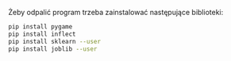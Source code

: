 Żeby odpalić program trzeba zainstalować następujące biblioteki:

```bash
pip install pygame
pip install inflect
pip install sklearn --user
pip install joblib --user

```
